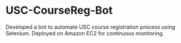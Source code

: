 # USC-CourseReg-Bot
Developed a bot to automate USC course registration process using Selenium. Deployed on Amazon EC2 for continuous monitoring.
